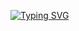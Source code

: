 [![Typing SVG](https://readme-typing-svg.herokuapp.com/?lines=Java+OOP+LABS;Second+semestr)](https://git.io/typing-svg)

